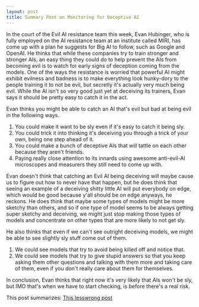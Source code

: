 ```yaml
---
layout: post
title: Summary Post on Monitoring for Deceptive AI
---
```


In the court of the Evil AI resistance team this week, Evan Hubinger, who is fully employed on the AI resistance team at an institute called MIRI, has come up with a plan he suggests for Big AI to follow, such as Google and OpenAI. He thinks that while these companies try to train stronger and stronger AIs, an easy thing they could do to help prevent the AIs from becoming evil is to watch for early signs of deception coming from the models. One of the ways the resistance is worried that powerful AI might exhibit evilness and badness is to make everything look hunky-dory to the people training it to not be evil, but secretly it's actually very much being evil. While the AI isn't so very good just yet at deceiving its trainers, Evan says it should be pretty easy to catch it in the act.

Evan thinks you might be able to catch an AI that's evil but bad at being evil in the following ways.
1. You could make it want to be sly even if it's easy to catch it being sly.
2. You could trick it into thinking it's deceiving you through a trick of your own, being one step ahead of it.
3. You could make a bunch of deceptive AIs that will tattle on each other because they aren't friends.
4. Paying really close attention to its innards using awesome anti-evil-AI microscopes and measurers they still need to come up with.

Evan doesn't think that catching an Evil AI being deceiving will maybe cause us to figure out how to never have that happen, but he does think that seeing an example of a deceiving shitty little AI will put everybody on edge, which would be good because y'all should be on edge anyways, he reckons. He does think that maybe some types of models might be more sketchy than others, and so if one type of model seems to be always getting super sketchy and deceiving, we might just stop making those types of models and concentrate on other types that are more likely to not get sly.

He also thinks that even if we can't see outright deceiving models, we might be able to see slightly sly stuff come out of them.

1. We could see models that try to avoid being killed off and notice that.
2. We could see models that try to give stupid answers so that you keep asking them other questions and talking with them more and taking care of them, even if you don't really care about them for themselves.

In conclusion, Evan thinks that right now it's very likely that AIs won't be sly, but IMO that's when we have to start checking, is before there's a real risk.

This post summarizes: [This lesswrong post](https://www.lesswrong.com/posts/Km9sHjHTsBdbgwKyi/monitoring-for-deceptive-alignment)
